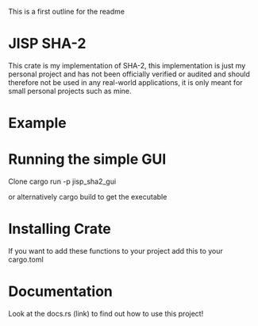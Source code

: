 This is a first outline for the readme

# JISP SHA-2

This crate is my implementation of SHA-2, this implementation is just my personal project and has not been officially verified or audited and should therefore not be used in any real-world applications, it is only meant for small personal projects such as mine. 

# Example

# Running the simple GUI
Clone
cargo run -p jisp_sha2_gui

or alternatively cargo build to get the executable

# Installing Crate
If you want to add these functions to your project add this to your cargo.toml

# Documentation
Look at the docs.rs (link) to find out how to use this project!
